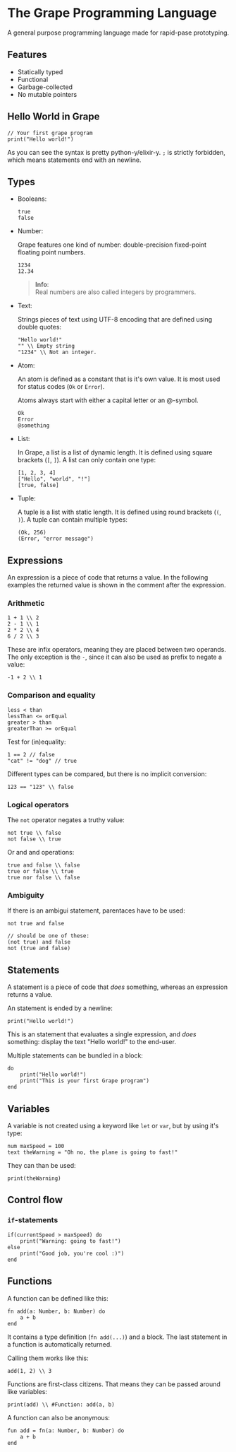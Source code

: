 The Grape Programming Language
==============================

A general purpose programming language made for rapid-pase prototyping.

Features
--------

- Statically typed
- Functional
- Garbage-collected
- No mutable pointers


Hello World in Grape
--------------------

```grape
// Your first grape program
print("Hello world!")
```

As you can see the syntax is pretty python-y/elixir-y. `;` is strictly forbidden, which means statements end with an newline.


Types
-----

- Booleans:

    ```grape
    true
    false
    ```

- Number:

    Grape features one kind of number: double-precision fixed-point floating point numbers.

    ```grape
    1234
    12.34
    ```

    > **Info**:  
    > Real numbers are also called integers by programmers.

- Text:

    Strings pieces of text using UTF-8 encoding that are defined using double quotes:

    ```grape
    "Hello world!"
    "" \\ Empty string
    "1234" \\ Not an integer.
    ```

- Atom:

    An atom is defined as a constant that is it's own value. It is most used for status codes (`Ok` or `Error`).

    Atoms always start with either a capital letter or an @-symbol.

    ```grape
    Ok
    Error
    @something
    ```

- List: 

    In Grape, a list is a list of dynamic length. It is defined using square brackets (`[`, `]`). A list can only contain one type:

    ```grape
    [1, 2, 3, 4]
    ["Hello", "world", "!"]
    [true, false]
    ```

- Tuple:

    A tuple is a list with static length. It is defined using round brackets (`(`, `)`). A tuple can contain multiple types:

    ```grape
    (Ok, 256)
    (Error, "error message")
    ```


Expressions
-----------

An expression is a piece of code that returns a value. In the following examples the returned value is shown in the comment after the expression.

### Arithmetic

```grape
1 + 1 \\ 2
2 - 1 \\ 1
2 * 2 \\ 4
6 / 2 \\ 3
```

These are infix operators, meaning they are placed between two operands. The only exception is the `-`, since it can also be used as prefix to negate a value:


```grape
-1 + 2 \\ 1
```

### Comparison and equality

```grape
less < than
lessThan <= orEqual
greater > than
greaterThan >= orEqual
```

Test for (in)equality:

```grape
1 == 2 // false
"cat" != "dog" // true
```

Different types can be compared, but there is no implicit conversion:

```grape
123 == "123" \\ false
```

### Logical operators

The `not` operator negates a truthy value:

```grape
not true \\ false
not false \\ true
```

Or and and operations:

```grape
true and false \\ false
true or false \\ true
true nor false \\ false
```

### Ambiguity

If there is an ambigui statement, parentaces have to be used:

```grape
not true and false

// should be one of these:
(not true) and false
not (true and false)
```


Statements
----------

A statement is a piece of code that _does_ something, whereas an expression returns a value.

An statement is ended by a newline:

```grape
print("Hello world!")
```

This is an statement that evaluates a single expression, and _does_ something: display the text "Hello world!" to the end-user.

Multiple statements can be bundled in a block:

```grape
do
    print("Hello world!")
    print("This is your first Grape program")
end
```


Variables
---------

A variable is not created using a keyword like `let` or `var`, but by using it's type:

```grape
num maxSpeed = 100
text theWarning = "Oh no, the plane is going to fast!"
```

They can than be used:

```grape
print(theWarning)
```


Control flow
------------

### `if`-statements

```grape
if(currentSpeed > maxSpeed) do
    print("Warning: going to fast!")
else
    print("Good job, you're cool :)")
end
```

Functions
---------

A function can be defined like this:

```grape
fn add(a: Number, b: Number) do
    a + b
end
```

It contains a type definition (`fn add(...)`) and a block.
The last statement in a function is automatically returned.

Calling them works like this:

```grape
add(1, 2) \\ 3
```

Functions are first-class citizens. That means they can be passed around like variables:

```grape
print(add) \\ #Function: add(a, b)
```

A function can also be anonymous:

```grape
fun add = fn(a: Number, b: Number) do
    a + b
end
```
